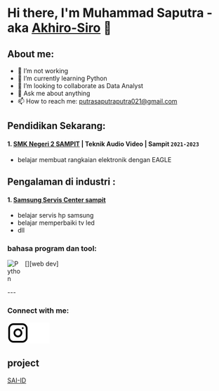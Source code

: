 # Hi there, I'm Muhammad Saputra - aka [Akhiro-Siro](https://github.com/Akhiro-Siro) 👋  
## About me:  
- 🔭 I’m not working  
- 🌱 I’m currently learning Python  
- 👯 I’m looking to collaborate as Data Analyst  
- 💬 Ask me about anything  
- 📫 How to reach me: putrasaputraputra021@gmail.com  

## Pendidikan Sekarang:  

#### 1. [SMK Negeri 2 SAMPIT](https://smkn2sampit.sch.id/) | Teknik Audio Video | Sampit `2021-2023`  
   - belajar membuat rangkaian elektronik dengan EAGLE  

## Pengalaman di industri :  
#### 1. [Samsung Servis Center sampit](https://www.samsung.com/id/support/service-center/)  
   - belajar servis hp samsung
   - belajar memperbaiki tv led
   - dll


### bahasa program dan tool:
[<img align="left" alt="Python" width="30px" src="https://upload.wikimedia.org/wikipedia/commons/thumb/c/c3/Python-logo-notext.svg/110px-Python-logo-notext.svg.png?20100317150552" style="padding-right:10px;" />][web dev]  

<br />
<br />
---


### Connect with me:
[![website](./img/instagram-light.svg)](https://www.instagram.com/siro_saputra/#gh-light-mode-only)[![website](./img/instagram-dark.svg)](https://www.instagram.com/siro_saputra/#gh-dark-mode-only)

## project
[SAI-ID](https://github.com/SAI-ID)
